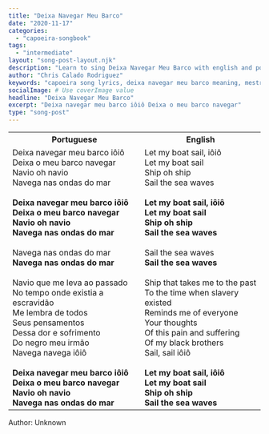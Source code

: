 ```yaml
---
title: "Deixa Navegar Meu Barco"
date: "2020-11-17"
categories:
  - "capoeira-songbook"
tags:
  - "intermediate"
layout: "song-post-layout.njk"
description: "Learn to sing Deixa Navegar Meu Barco with english and portuguese translations along with a video to help you learn."
author: "Chris Calado Rodriguez"
keywords: "capoeira song lyrics, deixa navegar meu barco meaning, mestre bimba songs, capoeira song tutorial, intermediate capoeira songs, capoeira songbook, brazilian capoeira music, capoeira roda songs"
socialImage: # Use coverImage value
headline: "Deixa Navegar Meu Barco"
excerpt: "Deixa navegar meu barco iôiô Deixa o meu barco navegar"
type: "song-post"
---
```


<table class="capoeira-table">
    <tr class="header-row">
        <th>Portuguese</th>
        <th>English</th>
    </tr>
    <tr>
        <td>Deixa navegar meu barco iôiô<br>
Deixa o meu barco navegar<br>
Navio oh navio<br>
Navega nas ondas do mar<br><br>
<strong>Deixa navegar meu barco iôiô<br>
Deixa o meu barco navegar<br>
Navio oh navio<br>
Navega nas ondas do mar</strong><br><br>
Navega nas ondas do mar<br>
<strong>Navega nas ondas do mar</strong><br><br>
Navio que me leva ao passado<br>
No tempo onde existia a escravidão<br>
Me lembra de todos<br>
Seus pensamentos<br>
Dessa dor e sofrimento<br>
Do negro meu irmão<br>
Navega navega iôiô<br><br>
<strong>Deixa navegar meu barco iôiô<br>
Deixa o meu barco navegar<br>
Navio oh navio<br>
Navega nas ondas do mar</strong></td>
        <td>Let my boat sail, iôiô<br>
Let my boat sail<br>
Ship oh ship<br>
Sail the sea waves<br><br>
<strong>Let my boat sail, iôiô<br>
Let my boat sail<br>
Ship oh ship<br>
Sail the sea waves</strong><br><br>
Sail the sea waves<br>
<strong>Sail the sea waves</strong><br><br>
Ship that takes me to the past<br>
To the time when slavery existed<br>
Reminds me of everyone<br>
Your thoughts<br>
Of this pain and suffering<br>
Of my black brothers<br>
Sail, sail iôiô<br><br>
<strong>Let my boat sail, iôiô<br>
Let my boat sail<br>
Ship oh ship<br>
Sail the sea waves</strong></td>
    </tr>
</table>
<figcaption>
Author: Unknown
</figcaption>